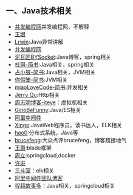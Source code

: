 
## 一、Java技术相关
- [并发编程网](http://ifeve.com/)并发编程网，不解释
- [王垠](http://www.yinwang.org/)
- [Lrwin](http://lrwinx.github.io/):Java异常讲解
- [并发编程网](http://ifeve.com/)
- [泥瓦匠BYSocket](http://www.bysocket.com/):Java博客，spring相关
- [杜琪-简书](http://www.jianshu.com/u/28d7875c78df):Java相关，spring相关
- [占小狼-简书](http://www.jianshu.com/u/90ab66c248e6):Java相关，JVM相关
- [你假笨-简书](http://www.jianshu.com/u/d126f1401a09):JVM相关
- [miaoLoveCode-简书](http://www.jianshu.com/u/42116042245c):并发相关
- [Jerry Qu](https://imququ.com/):Http相关
- [周志明博客-iteye](http://icyfenix.iteye.com/)：虚拟机相关
- [GinoBeFunny](https://github.com/ginobefun):Java/ES相关`
- [阿里中间件](http://jm.taobao.org/)
- [Xingo](http://www.cnblogs.com/xing901022/p/3694709.html):JavaWeb程序员，读书达人，ELK相关
- [hao0](https://t.hao0.me/):分布式系统，Java等
- [brucefeng](http://blog.brucefeng.info/):大众点评brucefeng，博客超接地气
- [王爵](http://biezhi.me/):blade框架
- [周立](http://www.itmuch.com/):springcloud,docker
- [许进](http://xujin.org/)
- [三斗室](http://chenlinux.com/)：elk相关
- [阿里中间件团队博客](http://jm.taobao.org/)
- [程超故事多](http://www.jianshu.com/p/07dbf69c5957)：Java相关，springcloud相关
